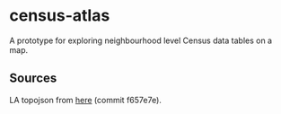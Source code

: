 # census-atlas
A prototype for exploring neighbourhood level Census data tables on a map.

## Sources

LA topojson from [here](https://github.com/ONSvisual/topojson_boundaries/blob/master/geogLA2015EW.json) (commit f657e7e).

